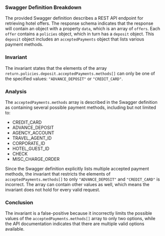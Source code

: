 ### Swagger Definition Breakdown
The provided Swagger definition describes a REST API endpoint for retrieving hotel offers. The response schema indicates that the response will contain an object with a property `data`, which is an array of `offers`. Each `offer` contains a `policies` object, which in turn has a `deposit` object. This `deposit` object includes an `acceptedPayments` object that lists various payment methods.

### Invariant
The invariant states that the elements of the array `return.policies.deposit.acceptedPayments.methods[]` can only be one of the specified values: `"ADVANCE_DEPOSIT"` or `"CREDIT_CARD"`. 

### Analysis
The `acceptedPayments.methods` array is described in the Swagger definition as containing several possible payment methods, including but not limited to:
- CREDIT_CARD
- ADVANCE_DEPOSIT
- AGENCY_ACCOUNT
- TRAVEL_AGENT_ID
- CORPORATE_ID
- HOTEL_GUEST_ID
- CHECK
- MISC_CHARGE_ORDER

Since the Swagger definition explicitly lists multiple accepted payment methods, the invariant that restricts the elements of `acceptedPayments.methods[]` to only `"ADVANCE_DEPOSIT"` and `"CREDIT_CARD"` is incorrect. The array can contain other values as well, which means the invariant does not hold for every valid request.

### Conclusion
The invariant is a false-positive because it incorrectly limits the possible values of the `acceptedPayments.methods[]` array to only two options, while the API documentation indicates that there are multiple valid options available.
